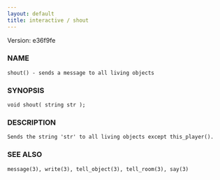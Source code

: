 ```yaml
---
layout: default
title: interactive / shout
---
```


Version: e36f9fe




### NAME
    shout() - sends a message to all living objects


### SYNOPSIS
    void shout( string str );


### DESCRIPTION
    Sends the string 'str' to all living objects except this_player().


### SEE ALSO
    message(3), write(3), tell_object(3), tell_room(3), say(3)




